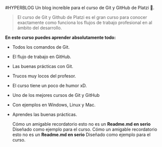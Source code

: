 #HYPERBLOG
Un blog increíble para el curso de Git y GitHub de Platzi 💚.

> El curso de Git y Github de Platzi es el gran curso para conocer exactamente como funciona los flujos de trabajo profesional en al ámbito del desarrollo.

**En este curso puedes aprender absolutamente todo:**

- Todos los comandos de Git.
- El flujo de trabajo en GitHub.
- Las buenas prácticas con Git.
- Trucos muy locos del profesor.
- El curso tiene un poco de humor xD.
- Uno de los mejores cursos de Git y GitHub
- Con ejemplos en Windows, Linux y Mac.
- Aprendes las buenas prácticas.

  Cómo un amigable recordatorio esto no es un **Readme.md en serio** Diseñado como ejemplo para el curso.
  Cómo un amigable recordatorio esto no es un **Readme.md en serio** Diseñado como ejemplo para el curso.
